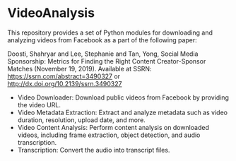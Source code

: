 # VideoAnalysis
This repository provides a set of Python modules for downloading and analyzing videos from Facebook as a part of the following paper:

Doosti, Shahryar and Lee, Stephanie and Tan, Yong, Social Media Sponsorship: Metrics for Finding the Right Content Creator-Sponsor Matches (November 19, 2019). Available at SSRN: https://ssrn.com/abstract=3490327 or http://dx.doi.org/10.2139/ssrn.3490327

* Video Downloader: Download public videos from Facebook by providing the video URL.
* Video Metadata Extraction: Extract and analyze metadata such as video duration, resolution, upload date, and more.
* Video Content Analysis: Perform content analysis on downloaded videos, including frame extraction, object detection, and audio transcription.
* Transcription: Convert the audio into transcript files.

